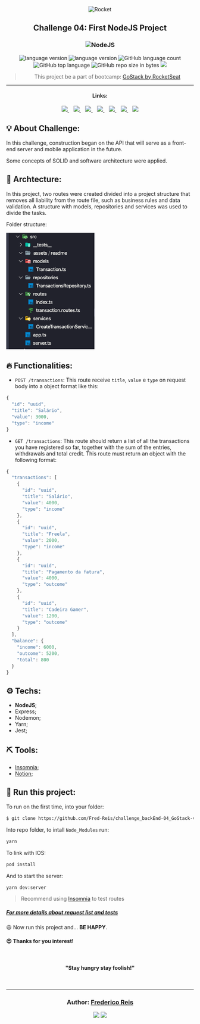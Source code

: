 <div align="center">
  <img alt="Rocket"
    src="https://hotmart.s3.amazonaws.com/product_contents/0569fee6-8c8f-4dee-a46d-80102ced177a/Header_Product_1920x450.jpg"
  />

</div>

<h2 align="center">
   Challenge 04: First NodeJS Project
</h2>

<h3 align="center">
  <img alt="NodeJS"
    src="https://arrayoutofindex.files.wordpress.com/2017/06/node.png" width="180px"/>
</h3>

<!-- <table align="center">
  <tr >
    <td>
      <img width="77px" alt="Sass logo" src="https://rawgit.com/sass/node-sass/master/media/logo.svg" />&nbsp;&nbsp;&nbsp;&nbsp;&nbsp;&nbsp;&nbsp;&nbsp;&nbsp;&nbsp;&nbsp;&nbsp;
    </td>
    <td valign="center" >
      <span>Texte</span>
    </td>
  </tr>
</table> -->

<p align="center">

  <img alt="language version" src="https://img.shields.io/badge/Node-v_12.13.1-339933?logo=node.js">

  <img alt="language version" src="https://img.shields.io/badge/Yarn-v_1.22.4-2C8EBB?logo=Yarn">

  <img alt="GitHub language count" src="https://img.shields.io/github/languages/count/Fred-Reis/challenge_backEnd-04_GoStack-v2">

  <img alt="GitHub top language" src="https://img.shields.io/github/languages/top/Fred-Reis/challenge_backEnd-04_GoStack-v2">

  <img alt="GitHub repo size in bytes" src="https://img.shields.io/github/repo-size/Fred-Reis/challenge_backEnd-04_GoStack-v2">

  <a href="https://www.codacy.com/manual/Fred-Reis/challenge_backEnd-04_GoStack-v2?utm_source=github.com&amp;utm_medium=referral&amp;utm_content=Fred-Reis/challenge_backEnd-04_GoStack-v2&amp;utm_campaign=Badge_Grade">
    <img src="https://api.codacy.com/project/badge/Grade/3187a10038db4dd2bfc2b746d37ab925"/></a>

  <!-- <a href="https://app.netlify.com/sites/affectionate-mahavira-913f7b/deploys">
    <img src="https://api.netlify.com/api/v1/badges/0abef9c1-d6d2-4af3-a5e1-b24332614634/deploy-status"/></a> -->

</p>

<blockquote align="center">
  This project be a part of bootcamp:
    <a href="https://rocketseat.com.br/gostack">
      GoStack by RocketSeat
    </a>
</blockquote>

<hr/>

<h4 align="center">Links:</h4>

<p align="center">

  <a href="#-about-challenge">
    <img src="https://img.shields.io/badge/About_Challenge-a5a5a5"/>
  </a>&nbsp;&nbsp;
  <a href="#-archtecture">
    <img src="https://img.shields.io/badge/Archtecture-a5a5a5"/>
  </a>&nbsp;&nbsp;
  <a href="#-functionalities">
    <img src="https://img.shields.io/badge/Functionalities-a5a5a5"/>
  </a>&nbsp;&nbsp;
  <a href="-techs">
    <img src="https://img.shields.io/badge/Techs-a5a5a5"/>
  </a>&nbsp;&nbsp;
  <a href="#-tools">
    <img src="https://img.shields.io/badge/Tools-a5a5a5"/>
  </a>&nbsp;&nbsp;
  <a href="#-run-this-project">
    <img src="https://img.shields.io/badge/Run_this_project-a5a5a5"/>
  </a>&nbsp;&nbsp;
  <a href="#author-frederico-reis">
    <img src="https://img.shields.io/badge/Author-a5a5a5"/>
  </a>

</p>

## 💡 About Challenge:

In this challenge, construction began on the API that will serve as a front-end server and mobile application in the future.

Some concepts of SOLID and software architecture were applied.

## 📐 Archtecture:

In this project, two routes were created divided into a project structure that
removes all liability from the route file, such as business rules and data validation. A structure with models, repositories and services was used to divide the tasks.

Folder structure:

![estrutura](src/assets/readme/estrutura.png)

## 🔥 Functionalities:

- `POST /transactions`: This route receive `title`, `value` e `type` on request body into a object format like this:

```js
{
  "id": "uuid",
  "title": "Salário",
  "value": 3000,
  "type": "income"
}
```

- `GET /transactions`: This route should return a list of all the transactions you have registered so far, together with the sum of the entries, withdrawals and total credit. This route must return an object with the following format:

```js
{
  "transactions": [
    {
      "id": "uuid",
      "title": "Salário",
      "value": 4000,
      "type": "income"
    },
    {
      "id": "uuid",
      "title": "Freela",
      "value": 2000,
      "type": "income"
    },
    {
      "id": "uuid",
      "title": "Pagamento da fatura",
      "value": 4000,
      "type": "outcome"
    },
    {
      "id": "uuid",
      "title": "Cadeira Gamer",
      "value": 1200,
      "type": "outcome"
    }
  ],
  "balance": {
    "income": 6000,
    "outcome": 5200,
    "total": 800
  }
}
```

## ⚙️ Techs:

- **NodeJS**;
- Express;
- Nodemon;
- Yarn;
- Jest;

## ⛏ Tools:

- [Insomnia](https://insomnia.rest/download/);
- [Notion](https://www.notion.so/?utm_source=google&utm_campaign=brand_alpha&utm_content=row&utm_term=notion&gclid=CjwKCAjw1cX0BRBmEiwAy9tKHs5ggnFG4dmfW38kOuGDTQS1-YjRGg01PuIriv8ftUuAUzeoU7QFFxoCAkIQAvD_BwE);

## 🏁 Run this project:

To run on the first time,
into your folder:

```bash
$ git clone https://github.com/Fred-Reis/challenge_backEnd-04_GoStack-v2
```

Into repo folder, to intall `Node_Modules` run:

```bash
yarn
```

To link with IOS:

```bash
pod install
```

And to start the server:

```bash
yarn dev:server
```

> Recommend using [Insomnia](https://insomnia.rest/download/) to test routes

##### [For more details about request list and tests](https://github.com/Rocketseat/bootcamp-gostack-desafios/tree/master/desafio-fundamentos-nodejs)

😃 Now run this project and...
**BE HAPPY**.

<h4>
  😍 Thanks for you interest!
</h4>

<br/>

<h4 align="center">
  "Stay hungry stay foolish!"
</h4>

<br/>

---

<h3 align="center">
Author: <a alt="Fred-Reis" href="https://github.com/Fred-Reis">Frederico Reis</a>
</h3>

<p align="center">

  <a alt="Frederico Reis" href="https://www.linkedin.com/in/frederico-reis-dev/">
    <img src="https://img.shields.io/badge/LinkedIn-Frederico_Reis-0077B5?logo=linkedin"/></a>
  <a alt="Frederico Reis" href="https://github.com/Fred-Reis ">
  <img src="https://img.shields.io/badge/Fred_Reis-GitHub-000?logo=github"/></a>

</p>

